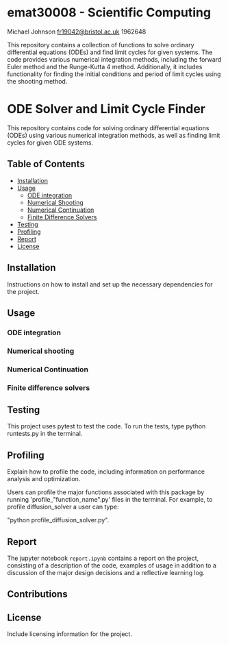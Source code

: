 # emat30008 - Scientific Computing

Michael Johnson
fr19042@bristol.ac.uk
1962648

This repository contains a collection of functions to solve ordinary differential equations (ODEs) and find limit cycles for given systems. The code provides various numerical integration methods, including the forward Euler method and the Runge-Kutta 4 method. Additionally, it includes functionality for finding the initial conditions and period of limit cycles using the shooting method.


# ODE Solver and Limit Cycle Finder

This repository contains code for solving ordinary differential equations (ODEs) using various numerical integration methods, as well as finding limit cycles for given ODE systems.

## Table of Contents

- [Installation](#installation)
- [Usage](#usage)
  - [ODE integration](#ode-integration)
  - [Numerical Shooting](#numerical-shooting)
  - [Numerical Continuation](#numerical-continuation)
  - [Finite Difference Solvers](#finite-difference-solvers)
- [Testing](#testing)
- [Profiling](#profiling)
- [Report](#report)
- [License](#license)

## Installation

Instructions on how to install and set up the necessary dependencies for the project.

## Usage

### ODE integration

### Numerical shooting

### Numerical Continuation

### Finite difference solvers

## Testing

This project uses pytest to test the code. To run the tests, type python runtests.py in the terminal.

## Profiling

Explain how to profile the code, including information on performance analysis and optimization.

Users can profile the major functions associated with this package by running 'profile_"function_name".py' files in the terminal. For example, to profile diffusion_solver a user can type:

"python profile_diffusion_solver.py".


## Report

The jupyter notebook `report.ipynb` contains a report on the project, consisting of a description of the code, examples of usage in addition to a discussion of the major design decisions and a reflective learning log.

## Contributions



## License

Include licensing information for the project.

